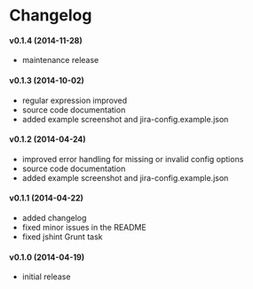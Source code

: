 # Changelog

#### v0.1.4 (2014-11-28)
 - maintenance release

#### v0.1.3 (2014-10-02)
 - regular expression improved
 - source code documentation
 - added example screenshot and jira-config.example.json

#### v0.1.2 (2014-04-24)
 - improved error handling for missing or invalid config options
 - source code documentation
 - added example screenshot and jira-config.example.json

#### v0.1.1 (2014-04-22)
 - added changelog
 - fixed minor issues in the README
 - fixed jshint Grunt task

#### v0.1.0 (2014-04-19)
 - initial release
